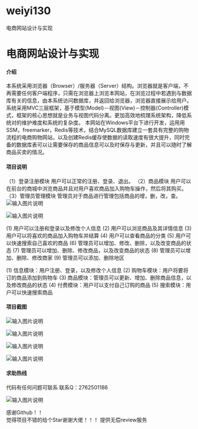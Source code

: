 # weiyi130
电商网站设计与实现

# 电商网站设计与实现

#### 介绍
本系统采用浏览器（Browser）/服务器（Server）结构。浏览器就是客户端，不再需要任何客户端程序，只需在浏览器上浏览本网站，在浏览过程中若遇到与数据库有关的信息，由本系统访问数据库，并返回给浏览器，浏览器直接展示给用户。系统采用MVC三层框架，基于模型(Model)－视图(View)－控制器(Controller)模式，框架的核心思想就是业务与视图代码分离。更加高效地梳理系统架构，降低系统对的维护难度和系统的复杂度。
本网站在Windows平台下进行开发，运用用SSM，freemarker，Redis等技术，结合MySQL数据库建立一套具有完整的购物流程的电商购物网站，以及创建Redis缓存使数据的读取速度有很大提升，同时完备的数据库表可以让需要保存的商品信息可以及时保存与更新，并且可以随时了解商品买卖的情况。 














#### 项目说明
（1）登录注册模块
 	用户可以正常的注册、登录、退出。
（2）商品模块
用户可以在前台的商城中浏览商品并且对用户喜欢商品加入购物车操作，然后将其购买。
（3）管理员管理模块
    	管理员对于商品进行管理包括商品的增，删，改，查。
![输入图片说明](https://images.gitee.com/uploads/images/2021/0127/003904_78e56a22_8621591.png "屏幕截图.png")

![输入图片说明](https://images.gitee.com/uploads/images/2021/0127/003917_d5b52bf8_8621591.png "屏幕截图.png")

(1)	用户可以注册和登录以及修改个人信息
(2)	用户可以浏览商品及其详情信息
(3)	用户可以将喜欢的商品加入购物车并结算
(4)	用户可以查看商品的分类
(5)	用户可以快速搜索自己喜欢的商品
(6)	管理员可以增加、修改、删除，以及改变商品的状态
(7)	管理员可以增加、删除、修改商品，以及改变商品的状态
(8)	管理员可以增加、删除、修改商家
(9)	管理员可以添加、删除地区

(1)	信息模块：用户注册、登录，以及修改个人信息
(2)	购物车模块：用户将要将订的商品添加到购物车
(3)	商品模块：管理员可以更新、增加、删除商品信息，以及修改商品的状态
(4)	付费模块：用户可以支付自己订购的商品
(5)	搜索模块：用户可以快速搜索商品



#### 项目截图
![输入图片说明](https://images.gitee.com/uploads/images/2021/0128/001623_8abf1943_8621591.png "屏幕截图.png")

![输入图片说明](https://images.gitee.com/uploads/images/2021/0128/001629_13b250a3_8621591.png "屏幕截图.png")

![输入图片说明](https://images.gitee.com/uploads/images/2021/0128/001651_b7b42cc9_8621591.png "屏幕截图.png")

![输入图片说明](https://images.gitee.com/uploads/images/2021/0128/001709_6425dc6c_8621591.png "屏幕截图.png")






#### 求助热线


代码有任何问题可联系
联系Q：2762501186

                            
![输入图片说明](https://images.gitee.com/uploads/images/2020/1119/003728_cd598bb9_4865385.jpeg "微信.jpg")           

感谢Github！！  
觉得项目不错的给个Star谢谢大佬！！！
提供无偿review服务
